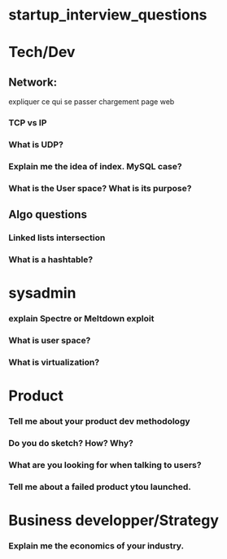 # startup_interview_questions

# Tech/Dev

## Network:
expliquer ce qui se passer chargement page web

### TCP vs IP

### What is UDP?

### Explain me the idea of index. MySQL case?

### What is the User space? What is its purpose?

## Algo questions

### Linked lists intersection

### What is a hashtable?

# sysadmin

### explain Spectre or Meltdown exploit

### What is user space?

### What is virtualization?

# Product

### Tell me about your product dev methodology

### Do you do sketch? How? Why?

### What are you looking for when talking to users?

### Tell me about a failed product ytou launched.

# Business developper/Strategy

### Explain me the economics of your industry.

